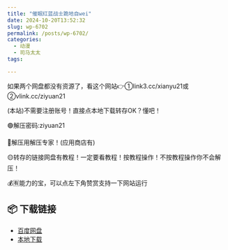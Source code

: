 ```yaml
---
title: "催眠红蓝战士跪地自wei"
date: 2024-10-20T13:52:32
slug: wp-6702
permalink: /posts/wp-6702/
categories:
  - 动漫
  - 司马太太
tags:

---
```


如果两个网盘都没有资源了，看这个网站👉①link3.cc/xianyu21或②vlink.cc/ziyuan21

(本站)不需要注册账号！直接点本地下载转存OK？懂吧！

🟢解压密码:ziyuan21

🔵解压用解压专家！(应用商店有)

🟡转存的链接网盘有教程！一定要看教程！按教程操作！不按教程操作你不会解压！

💰🈶能力的宝，可以点左下角赞赏支持一下网站运行

## 📦 下载链接
- [百度网盘](https://blziyuan21.com/pay-download/6702?key=6dcb44018b&down_id=0)
- [本地下载](https://blziyuan21.com/pay-download/6702?key=6dcb44018b&down_id=1)


